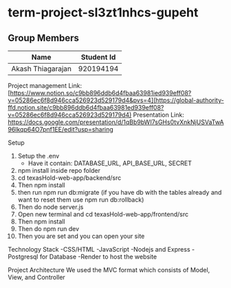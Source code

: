 # term-project-sl3zt1nhcs-gupeht
Group Members
-------------
|Name|Student Id|
------|---------|
|Akash Thiagarajan|920194194|
Project management Link: [https://www.notion.so/c9bb896ddb6d4fbaa63981ied939eff08?v=05286ec6f8d946cca526923d529179d4&pvs=4](https://global-authority-ffd.notion.site/c9bb896ddb6d4fbaa63981ed939eff08?v=05286ec6f8d946cca526923d529179d4)
Presentation Link: https://docs.google.com/presentation/d/1qBb9bWI7sGHs0tvXnkNjUSVaTwA96lkqp64O7pnf1EE/edit?usp=sharing

Setup
1. Setup the .env
   - Have it contain: DATABASE_URL, API_BASE_URL, SECRET
2. npm install inside repo folder
3. cd texasHold-web-app/backend/src
4. Then npm install
5. then run npm run db:migrate (if you have db with the tables already and want to reset them use npm run db:rollback)
6. Then do node server.js
7. Open new terminal and cd texasHold-web-app/frontend/src
8. Then npm install
9. Then do npm run dev 
10. Then you are set and you can open your site

Technology Stack
-CSS/HTML
-JavaScript
-Nodejs and Express
-Postgresql for Database
-Render to host the website

Project Architecture
We used the MVC format which consists of Model, View, and Controller






